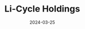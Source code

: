 ---  
layout: startup_page  
title: "Li-Cycle Holdings"  
id: "licycle.com"  
permalink: "/licycleholdingslicycle.com03252024/"  
website: "https://li-cycle.com/"  
funding_round: "Strategic Investment"  
funding_amount: "$75M"  
investors: "Glencore plc"  
about: "Li-Cycle is a leading global lithium-ion battery resource recovery company focused on creating a domestic closed-loop battery supply chain for a clean energy future. They utilize Spoke & Hub Technologies™ to recycle all types of lithium-ion batteries, recovering critical battery-grade materials like lithium, nickel, and cobalt."  
markets: "Cleantech, Recycling, Battery Technology"  
hq: "Toronto, Ontario, Canada"  
founded_year: "2016"  
linkedin: "https://www.linkedin.com/company/li-cycle"  
twitter: "https://twitter.com/li_cycle"  
instagram: ""  
facebook: "https://www.facebook.com/LiCycleCorp"  
crunchbase: "https://www.crunchbase.com/organization/li-cycle"  
pitchbook: "https://pitchbook.com/profiles/company/233812-36"  

date_display: "25-Mar-2024"  
date: "2024-03-25"

# SEO Optimization  
meta_title: "Li-Cycle Holdings - Strategic Investment Funding ($75M)"  
meta_description: "Li-Cycle Holdings, Li-Cycle is a leading global lithium-ion battery resource recovery company focused on creating a domestic closed-loop battery supply chain for a clean..."  
meta_keywords: "Li-Cycle Holdings, Cleantech, Recycling, Battery Technology, Strategic Investment funding"  
canonical_url: "https://startup.projectstartups.com/licycleholdingslicycle.com03252024/"  
---